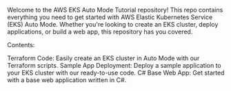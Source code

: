 Welcome to the AWS EKS Auto Mode Tutorial repository! This repo contains everything you need to get started with AWS Elastic Kubernetes Service (EKS) Auto Mode. Whether you're looking to create an EKS cluster, deploy applications, or build a web app, this repository has you covered.

Contents:

Terraform Code: Easily create an EKS cluster in Auto Mode with our Terraform scripts.
Sample App Deployment: Deploy a sample application to your EKS cluster with our ready-to-use code.
C# Base Web App: Get started with a base web application written in C#.
